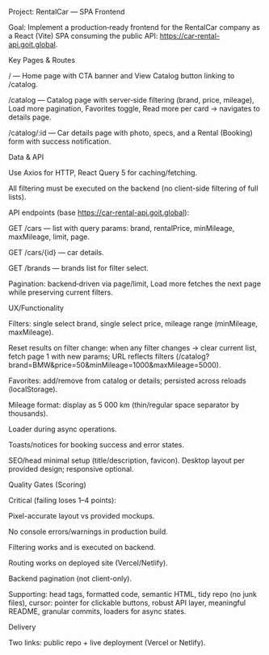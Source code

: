 Project: RentalCar — SPA Frontend

Goal: Implement a production‑ready frontend for the RentalCar company as a React (Vite) SPA consuming the public API: https://car-rental-api.goit.global.

Key Pages & Routes

/ — Home page with CTA banner and View Catalog button linking to /catalog.

/catalog — Catalog page with server‑side filtering (brand, price, mileage), Load more pagination, Favorites toggle, Read more per card → navigates to details page.

/catalog/:id — Car details page with photo, specs, and a Rental (Booking) form with success notification.

Data & API

Use Axios for HTTP, React Query 5 for caching/fetching.

All filtering must be executed on the backend (no client-side filtering of full lists).

API endpoints (base https://car-rental-api.goit.global):

GET /cars — list with query params: brand, rentalPrice, minMileage, maxMileage, limit, page.

GET /cars/{id} — car details.

GET /brands — brands list for filter select.

Pagination: backend‑driven via page/limit, Load more fetches the next page while preserving current filters.

UX/Functionality

Filters: single select brand, single select price, mileage range (minMileage, maxMileage).

Reset results on filter change: when any filter changes → clear current list, fetch page 1 with new params; URL reflects filters (/catalog?brand=BMW&price=50&minMileage=1000&maxMileage=5000).

Favorites: add/remove from catalog or details; persisted across reloads (localStorage).

Mileage format: display as 5 000 km (thin/regular space separator by thousands).

Loader during async operations.

Toasts/notices for booking success and error states.

SEO/head minimal setup (title/description, favicon). Desktop layout per provided design; responsive optional.

Quality Gates (Scoring)

Critical (failing loses 1–4 points):

Pixel-accurate layout vs provided mockups.

No console errors/warnings in production build.

Filtering works and is executed on backend.

Routing works on deployed site (Vercel/Netlify).

Backend pagination (not client-only).

Supporting: head tags, formatted code, semantic HTML, tidy repo (no junk files), cursor: pointer for clickable buttons, robust API layer, meaningful README, granular commits, loaders for async states.

Delivery

Two links: public repo + live deployment (Vercel or Netlify).
